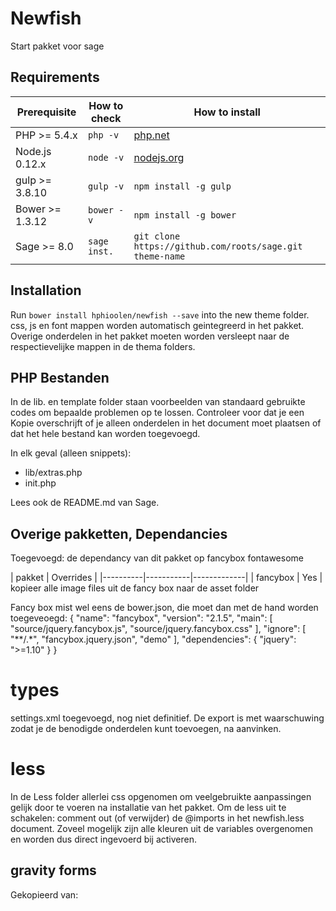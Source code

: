 # Newfish
Start pakket voor sage


## Requirements

| Prerequisite    | How to check | How to install
| --------------- | ------------ | ------------- |
| PHP >= 5.4.x    | `php -v`     | [php.net](http://php.net/manual/en/install.php) |
| Node.js 0.12.x  | `node -v`    | [nodejs.org](http://nodejs.org/) |
| gulp >= 3.8.10  | `gulp -v`    | `npm install -g gulp` |
| Bower >= 1.3.12 | `bower -v`   | `npm install -g bower` |
| Sage >= 8.0     | `sage inst.` | `git clone https://github.com/roots/sage.git theme-name` |

## Installation

Run `bower install hphioolen/newfish --save` into the new theme folder. css, js en font mappen worden automatisch geintegreerd in het pakket.
Overige onderdelen in het pakket moeten worden versleept naar de respectievelijke mappen in de thema folders. 

## PHP Bestanden
In de lib. en template folder staan voorbeelden van standaard gebruikte codes om bepaalde problemen op te lossen.
Controleer voor dat je een Kopie overschrijft of je alleen onderdelen in het document moet plaatsen of dat het hele bestand kan worden toegevoegd.

In elk geval (alleen snippets):
- lib/extras.php
- init.php

Lees ook de README.md van Sage.

## Overige pakketten, Dependancies
Toegevoegd: de dependancy van dit pakket op 
fancybox
fontawesome


| pakket   | Overrides | 
|----------|-----------|-------------|
| fancybox | Yes       | kopieer alle image files uit de fancy box naar de asset folder

Fancy box mist wel eens de bower.json, die moet dan met de hand worden toegeveoegd:
{
	"name": "fancybox",
	"version": "2.1.5",
	"main": [
		"source/jquery.fancybox.js",
		"source/jquery.fancybox.css"
	],
	"ignore": [
    	"**/.*",
    	"fancybox.jquery.json",
    	"demo"
	],
	"dependencies": {
		"jquery": ">=1.10"
	}
}


# types 

settings.xml toegevoegd, nog niet definitief. De export is met waarschuwing zodat je de benodigde onderdelen kunt toevoegen, na aanvinken. 


# less
In de Less folder allerlei css opgenomen om veelgebruikte aanpassingen gelijk door te voeren na installatie van het pakket.
Om de less uit te schakelen: comment out (of verwijder) de @imports in het newfish.less document.
Zoveel mogelijk zijn alle kleuren uit de variables overgenomen en worden dus direct ingevoerd bij activeren. 

## gravity forms
Gekopieerd van:


